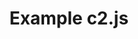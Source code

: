 ---
title: Example c2.js
published_at: 2024-04-17
snippet: example c2.js
disable_html_sanitization: true
---